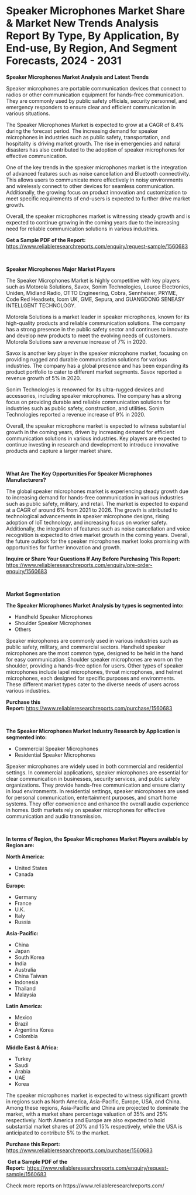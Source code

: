 <p><h1>Speaker Microphones Market Share & Market New Trends Analysis Report By Type, By Application, By End-use, By Region, And Segment Forecasts, 2024 - 2031</h1></p><p><strong>Speaker Microphones Market Analysis and Latest Trends</strong></p>
<p><p>Speaker microphones are portable communication devices that connect to radios or other communication equipment for hands-free communication. They are commonly used by public safety officials, security personnel, and emergency responders to ensure clear and efficient communication in various situations.</p><p>The Speaker Microphones Market is expected to grow at a CAGR of 8.4% during the forecast period. The increasing demand for speaker microphones in industries such as public safety, transportation, and hospitality is driving market growth. The rise in emergencies and natural disasters has also contributed to the adoption of speaker microphones for effective communication.</p><p>One of the key trends in the speaker microphones market is the integration of advanced features such as noise cancellation and Bluetooth connectivity. This allows users to communicate more effectively in noisy environments and wirelessly connect to other devices for seamless communication. Additionally, the growing focus on product innovation and customization to meet specific requirements of end-users is expected to further drive market growth.</p><p>Overall, the speaker microphones market is witnessing steady growth and is expected to continue growing in the coming years due to the increasing need for reliable communication solutions in various industries.</p></p>
<p><strong>Get a Sample PDF of the Report:&nbsp;</strong> <a href="https://www.reliableresearchreports.com/enquiry/request-sample/1560683">https://www.reliableresearchreports.com/enquiry/request-sample/1560683</a></p>
<p>&nbsp;</p>
<p><strong>Speaker Microphones Major Market Players</strong></p>
<p><p>The Speaker Microphones Market is highly competitive with key players such as Motorola Solutions, Savox, Sonim Technologies, Louroe Electronics, Uniden, Midland Radio, OTTO Engineering, Cobra, Sennheiser, PRYME, Code Red Headsets, Icom UK, GME, Sepura, and GUANGDONG SENEASY INTELLGENT TECHNOLOGY.</p><p>Motorola Solutions is a market leader in speaker microphones, known for its high-quality products and reliable communication solutions. The company has a strong presence in the public safety sector and continues to innovate and develop new products to meet the evolving needs of customers. Motorola Solutions saw a revenue increase of 7% in 2020.</p><p>Savox is another key player in the speaker microphone market, focusing on providing rugged and durable communication solutions for various industries. The company has a global presence and has been expanding its product portfolio to cater to different market segments. Savox reported a revenue growth of 5% in 2020.</p><p>Sonim Technologies is renowned for its ultra-rugged devices and accessories, including speaker microphones. The company has a strong focus on providing durable and reliable communication solutions for industries such as public safety, construction, and utilities. Sonim Technologies reported a revenue increase of 9% in 2020.</p><p>Overall, the speaker microphone market is expected to witness substantial growth in the coming years, driven by increasing demand for efficient communication solutions in various industries. Key players are expected to continue investing in research and development to introduce innovative products and capture a larger market share.</p></p>
<p>&nbsp;</p>
<p><strong>What Are The Key Opportunities For Speaker Microphones Manufacturers?</strong></p>
<p><p>The global speaker microphones market is experiencing steady growth due to increasing demand for hands-free communication in various industries such as public safety, military, and retail. The market is expected to expand at a CAGR of around 6% from 2021 to 2026. The growth is attributed to technological advancements in speaker microphone designs, rising adoption of IoT technology, and increasing focus on worker safety. Additionally, the integration of features such as noise cancellation and voice recognition is expected to drive market growth in the coming years. Overall, the future outlook for the speaker microphones market looks promising with opportunities for further innovation and growth.</p></p>
<p><strong>Inquire or Share Your Questions If Any Before Purchasing This Report:</strong> <a href="https://www.reliableresearchreports.com/enquiry/pre-order-enquiry/1560683">https://www.reliableresearchreports.com/enquiry/pre-order-enquiry/1560683</a></p>
<p>&nbsp;</p>
<p><strong>Market Segmentation</strong></p>
<p><strong>The Speaker Microphones Market Analysis by types is segmented into:</strong></p>
<p><ul><li>Handheld Speaker Microphones</li><li>Shoulder Speaker Microphones</li><li>Others</li></ul></p>
<p><p>Speaker microphones are commonly used in various industries such as public safety, military, and commercial sectors. Handheld speaker microphones are the most common type, designed to be held in the hand for easy communication. Shoulder speaker microphones are worn on the shoulder, providing a hands-free option for users. Other types of speaker microphones include lapel microphones, throat microphones, and helmet microphones, each designed for specific purposes and environments. These different market types cater to the diverse needs of users across various industries.</p></p>
<p><strong>Purchase this Report:&nbsp;</strong><a href="https://www.reliableresearchreports.com/purchase/1560683">https://www.reliableresearchreports.com/purchase/1560683</a></p>
<p>&nbsp;</p>
<p><strong>The Speaker Microphones Market Industry Research by Application is segmented into:</strong></p>
<p><ul><li>Commercial Speaker Microphones</li><li>Residential Speaker Microphones</li></ul></p>
<p><p>Speaker microphones are widely used in both commercial and residential settings. In commercial applications, speaker microphones are essential for clear communication in businesses, security services, and public safety organizations. They provide hands-free communication and ensure clarity in loud environments. In residential settings, speaker microphones are used for personal communication, entertainment purposes, and smart home systems. They offer convenience and enhance the overall audio experience in homes. Both markets rely on speaker microphones for effective communication and audio transmission.</p></p>
<p>&nbsp;</p>
<p><strong>In terms of Region, the Speaker Microphones Market Players available by Region are:</strong></p>
<p>
    <p> <strong> North America: </strong>
        <ul>
            <li>United States</li>
            <li>Canada</li>
        </ul>
        </p> 
    <p> <strong> Europe: </strong>
        <ul>
            <li>Germany</li>
            <li>France</li>
            <li>U.K.</li>
            <li>Italy</li>
            <li>Russia</li>
        </ul>
        </p> 
    <p> <strong> Asia-Pacific: </strong>
        <ul>
            <li>China</li>
            <li>Japan</li>
            <li>South Korea</li>
            <li>India</li>
            <li>Australia</li>
            <li>China Taiwan</li>
            <li>Indonesia</li>
            <li>Thailand</li>
            <li>Malaysia</li>
        </ul>
        </p> 
    <p> <strong> Latin America: </strong>
        <ul>
            <li>Mexico</li>
            <li>Brazil</li>
            <li>Argentina Korea</li>
            <li>Colombia</li>
        </ul>
        </p> 
    <p> <strong> Middle East & Africa: </strong>
        <ul>
            <li>Turkey</li>
            <li>Saudi</li>
            <li>Arabia</li>
            <li>UAE</li>
            <li>Korea</li>
        </ul>
    </p>
    </p>
<p><p>The speaker microphones market is expected to witness significant growth in regions such as North America, Asia-Pacific, Europe, USA, and China. Among these regions, Asia-Pacific and China are projected to dominate the market, with a market share percentage valuation of 35% and 25% respectively. North America and Europe are also expected to hold substantial market shares of 20% and 15% respectively, while the USA is anticipated to contribute 5% to the market.</p></p>
<p><strong>Purchase this Report: </strong><a href="https://www.reliableresearchreports.com/purchase/1560683">https://www.reliableresearchreports.com/purchase/1560683</a></p>
<p>&nbsp;<strong>Get a Sample PDF of the Report:&nbsp;&nbsp;</strong><a href="https://www.reliableresearchreports.com/enquiry/request-sample/1560683">https://www.reliableresearchreports.com/enquiry/request-sample/1560683</a></p>
<p><strong></strong></p>
<p>Check more reports on https://www.reliableresearchreports.com/</p>